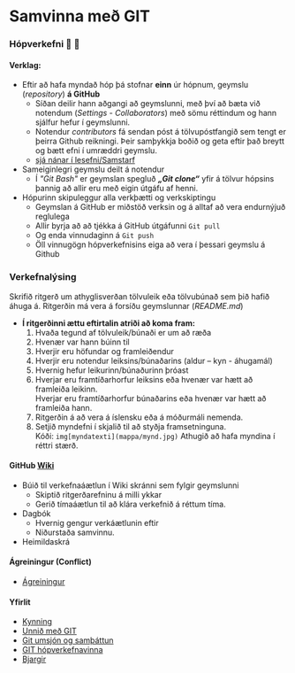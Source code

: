 # Samvinna með GIT

### Hópverkefni :running: :running: 

#### Verklag:
* Eftir að hafa myndað hóp þá stofnar **einn** úr hópnum, geymslu (_repository_) **á GitHub**
	* Síðan deilir hann aðgangi að geymslunni, með því að bæta við notendum (_Settings - Collaborators_) með sömu réttindum og hann sjálfur hefur í geymslunni. 
	* Notendur _contributors_ fá sendan póst á tölvupóstfangið sem tengt er þeirra Github reikningi. Þeir samþykkja boðið og geta eftir það breytt og bætt efni í umræddri geymslu. 
	* [sjá nánar í lesefni/Samstarf](Lesefni/Samstarf%20á%20GitHub.pdf)
* Sameiginlegri geymslu deilt á notendur
	* Í _"Git Bash"_ er geymslan spegluð _**„Git clone“**_ yfir á tölvur hópsins þannig að allir eru með eigin útgáfu af henni. 
* Hópurinn skipuleggur alla verkþætti og verkskiptingu
	* Geymslan á GitHub er miðstöð verksin og á alltaf að vera endurnýjuð reglulega
	* Allir byrja að að tjékka á GitHub útgáfunni ```Git pull```
	* Og enda vinnudaginn á ```Git push```
	* Öll vinnugögn hópverkefnisins eiga að vera í þessari geymslu á Github

### Verkefnalýsing 
Skrifið ritgerð um athyglisverðan tölvuleik eða tölvubúnað sem þið hafið áhuga á. 
Ritgerðin má vera á forsíðu geymslunnar (*README.md*)
*	**Í ritgerðinni ættu eftirtalin atriði að koma fram:**
	1.	Hvaða tegund af tölvuleik/búnaði er um að ræða
	2.	Hvenær var hann búinn til 
	3.	Hverjir eru höfundar og framleiðendur
	4.	Hverjir eru notendur leiksins/búnaðarins (aldur – kyn - áhugamál)
	5.	Hvernig hefur leikurinn/búnaðurinn þróast
	6.	Hverjar eru framtíðarhorfur leiksins eða hvenær var hætt að framleiða leikinn.
		<br>Hverjar eru framtíðarhorfur búnaðarins eða hvenær var hætt að framleiða hann.
	7.	Ritgerðin á að vera á íslensku eða á móðurmáli nemenda.
	8.	Setjið myndefni í skjalið til að styðja framsetninguna.
		<br>Kóði: ```img[myndatexti](mappa/mynd.jpg)``` Athugið að hafa myndina í réttri stærð.

#### GitHub [Wiki](https://github.com/vefhonnun/Git/wiki/)
*	Búið til verkefnaáætlun í Wiki skránni sem fylgir geymslunni
	* Skiptið ritgerðarefninu á milli ykkar
	* Gerið tímaáætlun til að klára verkefnið á réttum tíma.
* 	Dagbók 
	*	Hvernig gengur verkáætlunin eftir
	*	Niðurstaða samvinnu. 
* 	Heimildaskrá

#### Ágreiningur (Conflict)
*	[Ágreiningur](Ágreiningur.md)

#### Yfirlit
* [Kynning](README.md)
* [Unnið með GIT](Git.md)
* [Git umsjón og samþáttun](Umsjón.md)
* [GIT hópverkefnavinna](Hópverkefnavinna.md)
* [Bjargir](Bjargir.md)
